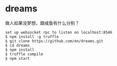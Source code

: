 # dreams
做人如果没梦想，跟咸鱼有什么分别？
```
set up websocket rpc to listen on localhost:8546
$ npm install -g truffle
$ git clone https://github.com/en/dreams.git
$ cd dreams
$ npm install
$ truffle compile
$ npm start
```
